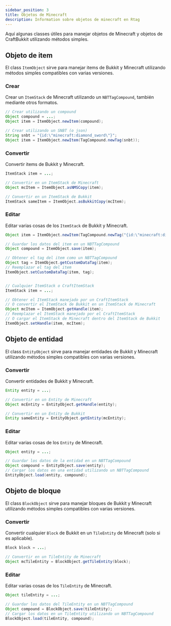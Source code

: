 ```yaml
---
sidebar_position: 3
title: Objetos de Minecraft
description: Information sobre objetos de minecraft en Rtag
---
```


Aquí algunas classes útiles para manejar objetos de Minecraft y objetos de CraftBukkit utilizando métodos simples.

## Objeto de item

El class `ItemObject` sirve para manejar items de Bukkit y Minecraft utilizando métodos simples compatibles con varias versiones.

### Crear

Crear un `ItemStack` de Minecraft utilizando un `NBTTagCompound`, también mediante otros formatos.

```java
// Crear utilizando un compound
Object compound = ...;
Object item = ItemObject.newItem(compound);

// Crear utilizando un SNBT (o json)
String snbt = "{id:\"minecraft:diamond_sword\"}";
Object item = ItemObject.newItem(TagCompound.newTag(snbt));
```

### Convertir

Convertir items de Bukkit y Minecraft.

```java
ItemStack item = ...;

// Convertir en un ItemStack de Minecraft
Object mcItem = ItemObject.asNMSCopy(item);

// Convertir en un ItemStack de Bukkit
ItemStack sameItem = ItemObject.asBukkitCopy(mcItem);
```

### Editar

Editar varias cosas de los `ItemStack` de Bukkit y Minecraft.

```java
Object item = ItemObject.newItem(TagCompound.newTag("{id:\"minecraft:diamond_sword\"}"));

// Guardar los datos del item en un NBTTagCompound
Object compound = ItemObject.save(item);

// Obtener el tag del item como un NBTTagCompound
Object tag = ItemObject.getCustomDataTag(item);
// Reemplazar el tag del item
ItemObject.setCustomDataTag(item, tag);


// Cualquier ItemStack o CraftItemStack
ItemStack item = ...;

// Obtener el ItemStack manejado por un CraftItemStack
// O convertir el ItemStack de Bukkit en un ItemStack de Minecraft
Object mcItem = ItemObject.getHandle(item);
// Reemplazar el ItemStack manejado por el CraftItemStack
// O cargar el ItemStack de Minecraft dentro del ItemStack de Bukkit
ItemObject.setHandle(item, mcItem);
```

## Objeto de entidad

El class `EntityObject` sirve para manejar entidades de Bukkit y Minecraft utilizando métodos simples compatibles con varias versiones.

### Convertir

Convertir entidades de Bukkit y Minecraft.

```java
Entity entity = ...;

// Convertir en un Entity de Minecraft
Object mcEntity = EntityObject.getHandle(entity);

// Convertir en un Entity de Bukkit
Entity sameEntity = EntityObject.getEntity(mcEntity);
```

### Editar

Editar varias cosas de los `Entity` de Minecraft.

```java
Object entity = ...;

// Guardar los datos de la entidad en un NBTTagCompound
Object compound = EntityObject.save(entity);
// Cargar los datos en una entidad utilizando un NBTTagCompound
EntityObject.load(entity, compound);
```

## Objeto de bloque

El class `BlockObject` sirve para manejar bloques de Bukkit y Minecraft utilizando métodos simples compatibles con varias versiones.

### Convertir

Convertir cualquier `Block` de Bukkit en un `TileEntity` de Minecraft (solo si es aplicable).

```java
Block block = ...;

// Convertir en un TileEntity de Minecraft
Object mcTileEntity = BlockObject.getTileEntity(block);
```

### Editar

Editar varias cosas de los `TileEntity` de Minecraft.

```java
Object tileEntity = ...;

// Guardar los datos del TileEntity en un NBTTagCompound
Object compound = BlockObject.save(tileEntity);
// Cargar los datos en un TileEntity utilizando un NBTTagCompound
BlockObject.load(tileEntity, compound);
```